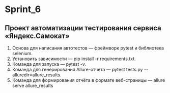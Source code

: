 # Sprint_6
## Проект автоматизации тестирования сервиса «Яндекс.Самокат»
1. Основа для написания автотестов — фреймворк pytest и библиотека selenium.
2. Установить зависимости — pip install -r requirements.txt.
3. Команда для запуска — pytest -v.
4. Команда для генерирования Allure-отчета  — pytest tests.py --alluredir=allure_results.
5. Команда для формирования отчёта в формате веб-страницы — allure serve allure_results